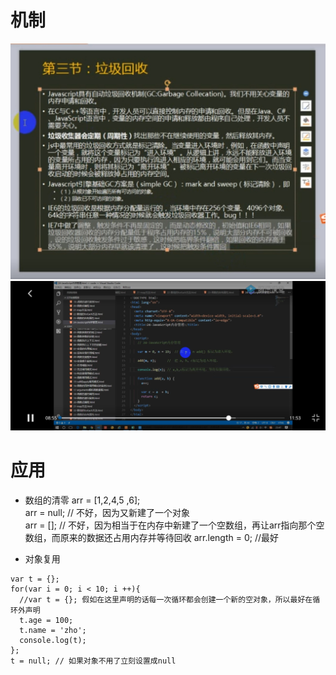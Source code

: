 #  机制
![](assets/GC.JPG "GC描述")
![](assets/GCDemo.JPG "GC实例讲解")

#  应用
- 数组的清零 
arr = [1,2,4,5 ,6];  
arr = null; // 不好，因为又新建了一个对象  
arr = []; // 不好，因为相当于在内存中新建了一个空数组，再让arr指向那个空数组，而原来的数据还占用内存并等待回收
arr.length = 0; //最好

- 对象复用
```
var t = {};
for(var i = 0; i < 10; i ++){
  //var t = {}; 假如在这里声明的话每一次循环都会创建一个新的空对象，所以最好在循环外声明
  t.age = 100;
  t.name = 'zho';
  console.log(t);
};
t = null; // 如果对象不用了立刻设置成null
```

